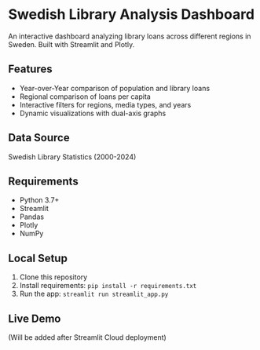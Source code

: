 # Swedish Library Analysis Dashboard

An interactive dashboard analyzing library loans across different regions in Sweden. Built with Streamlit and Plotly.

## Features
- Year-over-Year comparison of population and library loans
- Regional comparison of loans per capita
- Interactive filters for regions, media types, and years
- Dynamic visualizations with dual-axis graphs

## Data Source
Swedish Library Statistics (2000-2024)

## Requirements
- Python 3.7+
- Streamlit
- Pandas
- Plotly
- NumPy

## Local Setup
1. Clone this repository
2. Install requirements: `pip install -r requirements.txt`
3. Run the app: `streamlit run streamlit_app.py`

## Live Demo
(Will be added after Streamlit Cloud deployment) 